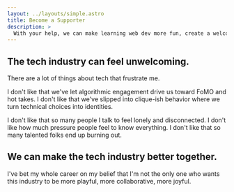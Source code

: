 ```yaml
---
layout: ../layouts/simple.astro
title: Become a Supporter
description: >
  With your help, we can make learning web dev more fun, create a welcoming and supportive community, and build resilient careers in tech. Let's do this together.
---
```


## The tech industry can feel unwelcoming.

There are a lot of things about tech that frustrate me.

I don't like that we've let algorithmic engagement drive us toward FoMO and hot takes. I don't like that we've slipped into clique-ish behavior where we turn technical choices into identities.

I don't like that so many people I talk to feel lonely and disconnected. I don't like how much pressure people feel to know everything. I don't like that so many talented folks end up burning out.

## We can make the tech industry better together.

I've bet my whole career on my belief that I'm not the only one who wants this industry to be more playful, more collaborative, more joyful.


